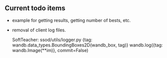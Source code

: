 ## Current todo items

  * example for getting results, getting number of bests, etc.
 * removal of client log files.


    SoftTeacher: ssod/utils/logger.py
    {tag: wandb.data_types.BoundingBoxes2D(wandb_box, tag)}
    wandb.log({tag: wandb.Image(**im)}, commit=False)

